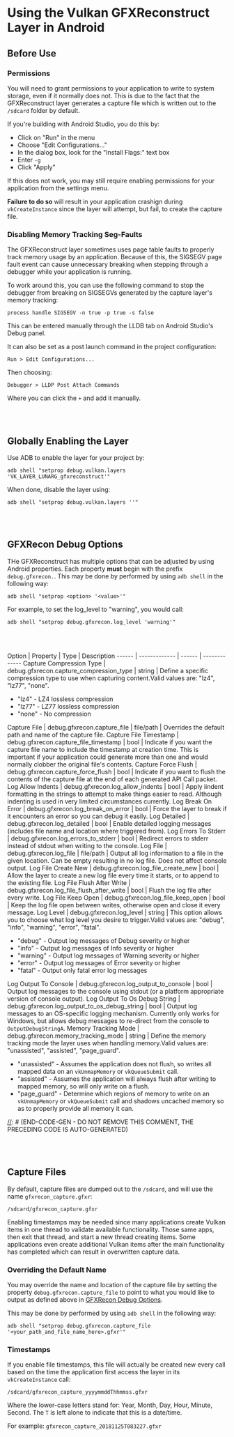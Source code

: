 # Using the Vulkan GFXReconstruct Layer in Android

## Before Use

### Permissions

You will need to grant permissions to your application to write to
system storage, even if it normally does not.
This is due to the fact that the GFXReconstruct layer generates a
capture file which is written out to the `/sdcard` folder by default.

If you're building with Android Studio, you do this by:
 * Click on "Run" in the menu
 * Choose "Edit Configurations..."
 * In the dialog box, look for the "Install Flags:" text box
 * Enter `-g`
 * Click "Apply"

If this does not work, you may still require enabling permissions for
your application from the settings menu.

**Failure to do so** will result in your application crashign during `vkCreateInstance`
since the layer will attempt, but fail, to create the capture file.

### Disabling Memory Tracking Seg-Faults

The GFXReconstruct layer sometimes uses page table faults to properly
track memory usage by an application.
Because of this, the SIGSEGV page fault event can cause unnecessary
breaking when stepping through a debugger while your application is
running.

To work around this, you can use the following command to stop the
debugger from breaking on SIGSEGVs generated by the capture layer's
memory tracking:

```
process handle SIGSEGV -n true -p true -s false
```

This can be entered manually through the LLDB tab on Android Studio's
Debug panel.

It can also be set as a post launch command in the project configuration:

```
Run > Edit Configurations...
```

Then choosing:

```
Debugger > LLDP Post Attach Commands
```

Where you can click the `+` and add it manually.

<br></br>

## Globally Enabling the Layer

Use ADB to enable the layer for your project by:

```
adb shell "setprop debug.vulkan.layers 'VK_LAYER_LUNARG_gfxreconstruct'"
```

When done, disable the layer using:

```
adb shell "setprop debug.vulkan.layers ''"
```

<br></br>

## GFXRecon Debug Options

THe GFXReconstruct has multiple options that can be adjusted by using
Android properties.
Each property **must** begin with the prefix `debug.gfxrecon.`.
This may be done by performed by using `adb shell` in the following way:

```
adb shell "setprop <option> '<value>'"
```

For example, to set the log_level to "warning", you would call:

```
adb shell "setprop debug.gfxrecon.log_level 'warning'"
```

<br></br>

[//]: # (BEGIN-CODE-GEN - DO NOT REMOVE THIS COMMENT, THE FOLLOWING CODE IS AUTO-GENERATED)
Option | Property | Type | Description
------ | ------------- | ------ | -------------
Capture Compression Type | debug.gfxrecon.capture_compression_type | string | Define a specific compression type to use when capturing content.Valid values are: "lz4", "lz77", "none".<ul><li>"lz4" - LZ4 lossless compression</li><li>"lz77" - LZ77 lossless compression</li><li>"none" - No compression</li></ul>
Capture File | debug.gfxrecon.capture_file | file/path | Overrides the default path and name of the capture file.
Capture File Timestamp | debug.gfxrecon.capture_file_timestamp | bool | Indicate if you want the capture file name to include the timestamp at creation time. This is important if your application could generate more than one and would normally clobber the original file's contents.
Capture Force Flush | debug.gfxrecon.capture_force_flush | bool | Indicate if you want to flush the contents of the capture file at the end of each generated API Call packet.
Log Allow Indents | debug.gfxrecon.log_allow_indents | bool | Apply iindent formatting in the strings to attempt to make things easier to read. Although indenting is used in very limited circumstances currently.
Log Break On Error | debug.gfxrecon.log_break_on_error | bool | Force the layer to break if it encounters an error so you can debug it easily.
Log Detailed | debug.gfxrecon.log_detailed | bool | Enable detailed logging messages (includes file name and location where triggered from).
Log Errors To Stderr | debug.gfxrecon.log_errors_to_stderr | bool | Redirect errors to stderr instead of stdout when writing to the console.
Log File | debug.gfxrecon.log_file | file/path | Output all log information to a file in the given location. Can be empty resulting in no log file.  Does not affect console output.
Log File Create New | debug.gfxrecon.log_file_create_new | bool | Allow the layer to create a new log file every time it starts, or to append to the existing file.
Log File Flush After Write | debug.gfxrecon.log_file_flush_after_write | bool | Flush the log file after every write.
Log File Keep Open | debug.gfxrecon.log_file_keep_open | bool | Keep the log file open between writes, otherwise open and close it every message.
Log Level | debug.gfxrecon.log_level | string | This option allows you to choose what log level you desire to trigger.Valid values are: "debug", "info", "warning", "error", "fatal".<ul><li>"debug" - Output log messages of Debug severity or higher</li><li>"info" - Output log messages of Info severity or higher</li><li>"warning" - Output log messages of Warning severity or higher</li><li>"error" - Output log messages of Error severity or higher</li><li>"fatal" - Output only fatal error log messages</li></ul>
Log Output To Console | debug.gfxrecon.log_output_to_console | bool | Output log messages to the console using stdout (or a platform appropriate version of console output).
Log Output To Os Debug String | debug.gfxrecon.log_output_to_os_debug_string | bool | Output log messages to an OS-specific logging mechanism. Currently only works for Windows, but allows debug messages to re-direct from the console to `OutputDebugStringA`.
Memory Tracking Mode | debug.gfxrecon.memory_tracking_mode | string | Define the memory tracking mode the layer uses when handling memory.Valid values are: "unassisted", "assisted", "page_guard".<ul><li>"unassisted" - Assumes the application does not flush, so writes all mapped data on an `vkUnmapMemory` or `vkQueueSubmit` call.</li><li>"assisted" - Assumes the application will always flush after writing to mapped memory, so will only write on a flush.</li><li>"page_guard" - Determine which regions of memory to write on an `vkUnmapMemory` or `vkQueueSubmit` call and shadows uncached memory so as to properly provide all memory it can.</li></ul>
[//]: # (END-CODE-GEN - DO NOT REMOVE THIS COMMENT, THE PRECEDING CODE IS AUTO-GENERATED)

<br></br>

## Capture Files

By default, capture files are dumped out to the `/sdcard`, and will
use the name `gfxrecon_capture.gfxr`:

 ```
/sdcard/gfxrecon_capture.gfxr
```

Enabling timestamps may be needed since many applications create Vulkan items in
one thread to validate available functionality.
Those same apps, then exit that thread, and start a new thread creating items.
Some applications even create additional Vulkan items after the main functionality
has completed which can result in overwritten capture data.


### Overriding the Default Name

You may override the name and location of the capture file by setting the
property `debug.gfxrecon.capture_file` to point to what you would like to
output as defined above in [GFXRecon Debug Options](#gfxrecon-debug-options).

This may be done by performed by using `adb shell` in the following way:

```
adb shell "setprop debug.gfxrecon.capture_file '<your_path_and_file_name_here>.gfxr'"
```

### Timestamps

If you enable file timestamps, this file will actually be created new every
call based on the time the application first access the layer in its
`vkCreateInstance` call:

 ```
/sdcard/gfxrecon_capture_yyyymmddThhmmss.gfxr
```

Where the lower-case letters stand for: Year, Month, Day, Hour, Minute, Second.
The `T` is left alone to indicate that this is a date/time.

For example:  `gfxrecon_capture_20181125T083227.gfxr`

